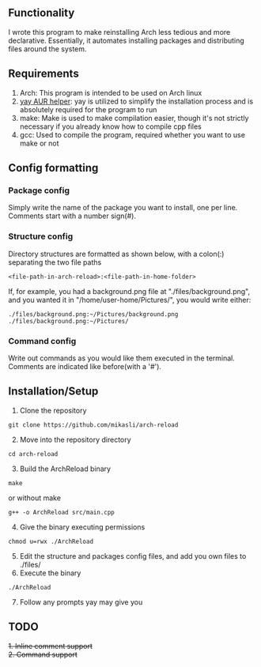 ## Functionality
I wrote this program to make reinstalling Arch less tedious and more declarative. Essentially, it automates installing packages and distributing files around the system.

## Requirements
1. Arch: This program is intended to be used on Arch linux
2. [yay AUR helper](https://github.com/Jguer/yay): yay is utilized to simplify the installation process and is absolutely required for the program to run
3. make: Make is used to make compilation easier, though it's not strictly necessary if you already know how to compile cpp files
4. gcc: Used to compile the program, required whether you want to use make or not

## Config formatting
### Package config
Simply write the name of the package you want to install, one per line.\
Comments start with a number sign(\#). 
### Structure config
Directory structures are formatted as shown below, with a colon(:) separating the two file paths
```
<file-path-in-arch-reload>:<file-path-in-home-folder>
```
If, for example, you had a background.png file at "./files/background.png", and you wanted it in "/home/user-home/Pictures/", you would write either:
```
./files/background.png:~/Pictures/background.png
./files/background.png:~/Pictures/
```
### Command config
Write out commands as you would like them executed in the terminal. Comments are indicated like before(with a '\#').

## Installation/Setup
1. Clone the repository
```
git clone https://github.com/mikasli/arch-reload
```
2. Move into the repository directory
```
cd arch-reload
```
3. Build the ArchReload binary
```
make
```
or without make
```
g++ -o ArchReload src/main.cpp
```
4. Give the binary executing permissions 
```
chmod u=rwx ./ArchReload
```
5. Edit the structure and packages config files, and add you own files to ./files/
6. Execute the binary
```
./ArchReload
```
7. Follow any prompts yay may give you

## TODO
~~1. Inline comment support~~\
~~2. Command support~~

